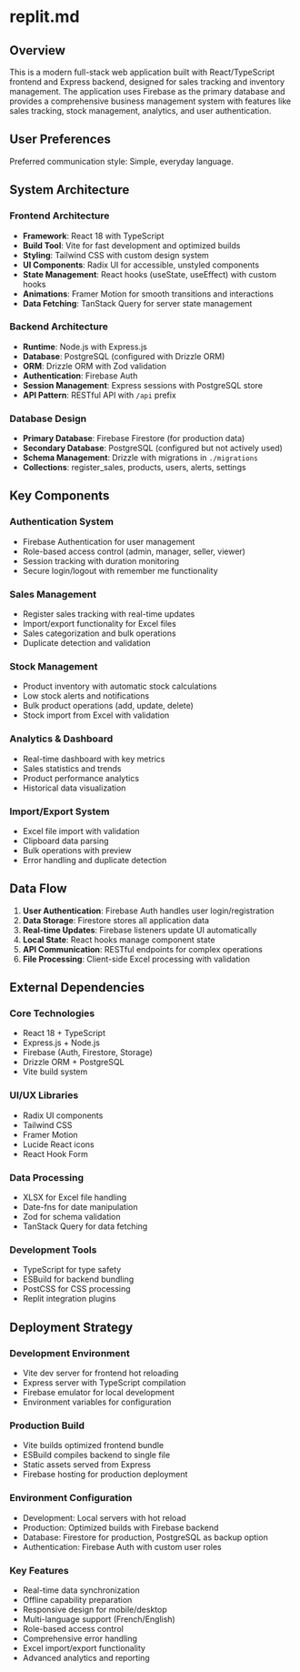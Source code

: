 # replit.md

## Overview

This is a modern full-stack web application built with React/TypeScript frontend and Express backend, designed for sales tracking and inventory management. The application uses Firebase as the primary database and provides a comprehensive business management system with features like sales tracking, stock management, analytics, and user authentication.

## User Preferences

Preferred communication style: Simple, everyday language.

## System Architecture

### Frontend Architecture
- **Framework**: React 18 with TypeScript
- **Build Tool**: Vite for fast development and optimized builds
- **Styling**: Tailwind CSS with custom design system
- **UI Components**: Radix UI for accessible, unstyled components
- **State Management**: React hooks (useState, useEffect) with custom hooks
- **Animations**: Framer Motion for smooth transitions and interactions
- **Data Fetching**: TanStack Query for server state management

### Backend Architecture
- **Runtime**: Node.js with Express.js
- **Database**: PostgreSQL (configured with Drizzle ORM)
- **ORM**: Drizzle ORM with Zod validation
- **Authentication**: Firebase Auth
- **Session Management**: Express sessions with PostgreSQL store
- **API Pattern**: RESTful API with `/api` prefix

### Database Design
- **Primary Database**: Firebase Firestore (for production data)
- **Secondary Database**: PostgreSQL (configured but not actively used)
- **Schema Management**: Drizzle with migrations in `./migrations`
- **Collections**: register_sales, products, users, alerts, settings

## Key Components

### Authentication System
- Firebase Authentication for user management
- Role-based access control (admin, manager, seller, viewer)
- Session tracking with duration monitoring
- Secure login/logout with remember me functionality

### Sales Management
- Register sales tracking with real-time updates
- Import/export functionality for Excel files
- Sales categorization and bulk operations
- Duplicate detection and validation

### Stock Management
- Product inventory with automatic stock calculations
- Low stock alerts and notifications
- Bulk product operations (add, update, delete)
- Stock import from Excel with validation

### Analytics & Dashboard
- Real-time dashboard with key metrics
- Sales statistics and trends
- Product performance analytics
- Historical data visualization

### Import/Export System
- Excel file import with validation
- Clipboard data parsing
- Bulk operations with preview
- Error handling and duplicate detection

## Data Flow

1. **User Authentication**: Firebase Auth handles user login/registration
2. **Data Storage**: Firestore stores all application data
3. **Real-time Updates**: Firebase listeners update UI automatically
4. **Local State**: React hooks manage component state
5. **API Communication**: RESTful endpoints for complex operations
6. **File Processing**: Client-side Excel processing with validation

## External Dependencies

### Core Technologies
- React 18 + TypeScript
- Express.js + Node.js
- Firebase (Auth, Firestore, Storage)
- Drizzle ORM + PostgreSQL
- Vite build system

### UI/UX Libraries
- Radix UI components
- Tailwind CSS
- Framer Motion
- Lucide React icons
- React Hook Form

### Data Processing
- XLSX for Excel file handling
- Date-fns for date manipulation
- Zod for schema validation
- TanStack Query for data fetching

### Development Tools
- TypeScript for type safety
- ESBuild for backend bundling
- PostCSS for CSS processing
- Replit integration plugins

## Deployment Strategy

### Development Environment
- Vite dev server for frontend hot reloading
- Express server with TypeScript compilation
- Firebase emulator for local development
- Environment variables for configuration

### Production Build
- Vite builds optimized frontend bundle
- ESBuild compiles backend to single file
- Static assets served from Express
- Firebase hosting for production deployment

### Environment Configuration
- Development: Local servers with hot reload
- Production: Optimized builds with Firebase backend
- Database: Firestore for production, PostgreSQL as backup option
- Authentication: Firebase Auth with custom user roles

### Key Features
- Real-time data synchronization
- Offline capability preparation
- Responsive design for mobile/desktop
- Multi-language support (French/English)
- Role-based access control
- Comprehensive error handling
- Excel import/export functionality
- Advanced analytics and reporting
